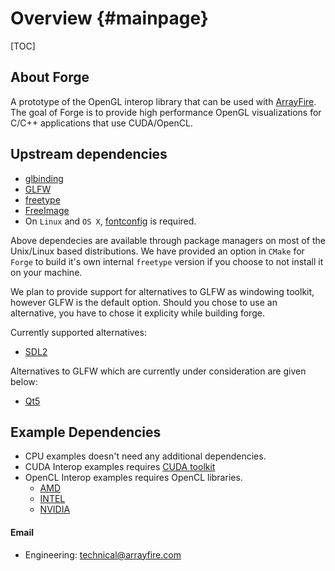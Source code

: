 Overview {#mainpage}
========

[TOC]

## About Forge
A prototype of the OpenGL interop library that can be used with
[ArrayFire](https://github.com/arrayfire/arrayfire). The
goal of Forge is to provide high performance OpenGL visualizations for C/C++
applications that use CUDA/OpenCL.

## Upstream dependencies
* [glbinding](https://github.com/cginternals/glbinding)
* [GLFW](http://www.glfw.org/)
* [freetype](http://www.freetype.org/)
* [FreeImage](http://freeimage.sourceforge.net/)
* On `Linux` and `OS X`, [fontconfig](http://www.freedesktop.org/wiki/Software/fontconfig/) is required.

Above dependecies are available through package managers on most of the
Unix/Linux based distributions. We have provided an option in `CMake` for
`Forge` to build it's own internal `freetype` version if you choose to not
install it on your machine.

We plan to provide support for alternatives to GLFW as windowing toolkit,
however GLFW is the default option. Should you chose to use an alternative, you
have to chose it explicity while building forge.

Currently supported alternatives:
* [SDL2](https://www.libsdl.org/download-2.0.php)

Alternatives to GLFW which are currently under consideration are given below:
* [Qt5](https://wiki.qt.io/Qt_5)

## Example Dependencies
* CPU examples doesn't need any additional dependencies.
* CUDA Interop examples requires [CUDA toolkit](https://developer.nvidia.com/cuda-toolkit)
* OpenCL Interop examples requires OpenCL libraries.
    - [AMD](http://developer.amd.com/tools-and-sdks/opencl-zone/)
    - [INTEL](https://software.intel.com/en-us/intel-opencl)
    - [NVIDIA](https://developer.nvidia.com/opencl)

#### Email
* Engineering: technical@arrayfire.com
